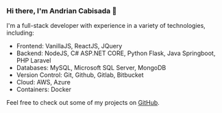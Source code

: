 ### Hi there, I'm Andrian Cabisada 👋

I'm a full-stack developer with experience in a variety of technologies, including:

- Frontend: VanillaJS, ReactJS, JQuery
- Backend: NodeJS, C# ASP.NET CORE, Python Flask, Java Springboot, PHP Laravel
- Databases: MySQL, Microsoft SQL Server, MongoDB
- Version Control: Git, Github, Gitlab, Bitbucket
- Cloud: AWS, Azure
- Containers: Docker

Feel free to check out some of my projects on [GitHub](https://github.com/andriancabisada).


